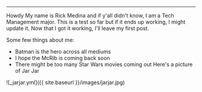 ---
Howdy 
My name is Rick Medina and if y'all didn't know, I am a Tech Management major. 
This is a test so far but if it ends up working, I might update it.
Now that I got it working, I'll leave my first post.

Some few things about me:
- Batman is the hero across all mediums
- I hope the McRib is coming back soon
- There might be too many Star Wars movies coming out
Here's a picture of Jar Jar

![_jarjar.yml]({{ site.baseurl }}/images/jarjar.jpg)
